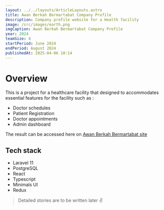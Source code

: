 ```yaml
---
layout: ../../layouts/ArticleLayouts.astro
title: Awan Berkah Bermartabat Company Profile
description: Company profile website for a Health facility
image: /src/images/earth.png
imgCaption: Awan Berkah Bermartabat Company Profile
year: 2024
teamSize: 4
startPeriod: June 2024
endPeriod: August 2024
publishedAt: 2025-04-06 10:14
---
```


# Overview

This is a project for a healthcare facility that designed to accommodates essential features for the facility such as :

- Doctor schedules
- Patient Registration
- Doctor appointments
- Admin dashboard

The result can be accessed here on [Awan Berkah Bermartabat site](https://awanberkahbermartabat.com/)

## Tech stack

- Laravel 11
- PostgreSQL
- React
- Typescript
- Minimals UI
- Redux

> Detailed stories are to be written later ✌

